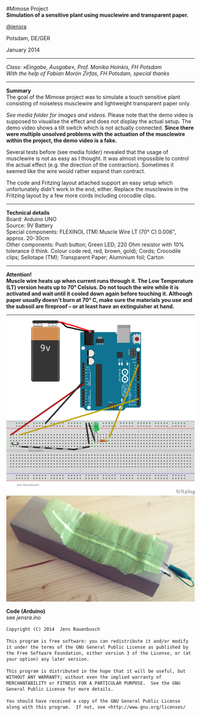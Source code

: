  
#Mimose Project  
__Simulation of a sensitive plant using musclewire and transparent paper.__



 [@jensra](https://github.com/jensra)
  
  
  Potsdam, DE/GER
  
  January 2014 
  
  ____
 
 *Class: »Eingabe, Ausgabe«, Prof. Monika Hoinkis, FH Potsdam*  
*With the help of Fabian Morón Zirfas, FH Potsdam, special thanks*

____
 
__Summary__  
The goal of the Mimose project was to simulate a touch sensitive plant consisting of noiseless musclewire and lightweight transparent paper only.    

*See media folder for images and videos.* Please note that the demo video is supposed to visualise the effect and does not display the actual setup. The demo video shows a tilt switch which is not actually connected. __Since there were multiple unsolved problems with the actuation of the musclewire within the project, the demo video is a fake.__ 
  
Several tests before (see media folder) revealed that the usage of musclewire is not as easy as I thought. It was almost impossible to control the actual effect (e.g. the direction of the contraction). Sometimes it seemed like the wire would rather expand than contract.
  
The code and Fritzing layout attached support an easy setup which unfortunately didn't work in the end, either. Replace the musclewire in the Fritzing layout by a few more cords including crocodile clips. 
____  

__Technical details__  
Board: Arduino UNO  
Source: 9V Battery  
Special components: FLEXINOL (TM) Muscle Wire LT (70° C) 0.006", approx. 20-30cm  
Other components: Push button; Green LED; 220 Ohm resistor with 10% tolerance (I think. Colour code red, red, brown, gold); Cords; Crocodile clips; Sellotape (TM); Transparent Paper; Aluminium foil; Carton
____
__Attention!__  
__Muscle wire heats up when current runs through it. The Low Temperature (LT) version heats up to 70° Celsius. Do not touch the wire while it is activated and wait until it cooled down again before touching it. Although paper usually doesn't burn at 70° C, make sure the materials you use and the subsoil are fireproof – or at least have an extinguisher at hand.__
____

![fritzing-layout](fritzing-layout.png)
![image](screenshot.png)



__Code (Arduino)__  
see *jensra.ino*



    Copyright (C) 2014  Jens Rauenbusch

	This program is free software: you can redistribute it and/or modify it under the terms of the GNU General Public License as published by the Free Software Foundation, either version 3 of the License, or (at your option) any later version.

    This program is distributed in the hope that it will be useful, but WITHOUT ANY WARRANTY; without even the implied warranty of MERCHANTABILITY or FITNESS FOR A PARTICULAR PURPOSE.  See the GNU General Public License for more details.

    You should have received a copy of the GNU General Public License along with this program.  If not, see <http://www.gnu.org/licenses/